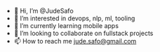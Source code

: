- 👋 Hi, I’m @JudeSafo
- 👀 I’m interested in devops, nlp, ml, tooling
- 🌱 I’m currently learning mobile apps
- 💞️ I’m looking to collaborate on fullstack projects
- 📫 How to reach me jude.safo@gmail.com

<!---
JudeSafo/JudeSafo is a ✨ special ✨ repository because its `README.md` (this file) appears on your GitHub profile.
You can click the Preview link to take a look at your changes.
--->
